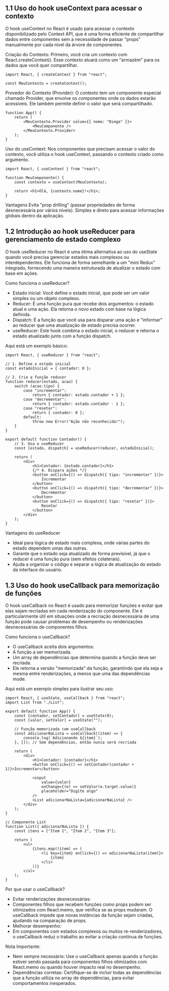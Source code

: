 
## 1.1 Uso do hook useContext para acessar o contexto

O hook useContext no React é usado para acessar o contexto disponibilizado pelo Context API, que é uma forma eficiente de compartilhar dados entre componentes sem a necessidade de passar "props" manualmente por cada nível da árvore de componentes.

Criação do Contexto: Primeiro, você cria um contexto com React.createContext(). Esse contexto atuará como um "armazém" para os dados que você quer compartilhar.

```
import React, { createContext } from "react";

const MeuContexto = createContext();
```

Provedor do Contexto (Provider): O contexto tem um componente especial chamado Provider, que envolve os componentes onde os dados estarão acessíveis. Ele também permite definir o valor que será compartilhado.

```
function App() {
    return (
        <MeuContexto.Provider value={{ nome: "Diego" }}>
            <MeuComponente />
        </MeuContexto.Provider>
    );
}
```

Uso do useContext: Nos componentes que precisam acessar o valor do contexto, você utiliza o hook useContext, passando o contexto criado como argumento.

```
import React, { useContext } from "react";

function MeuComponente() {
    const contexto = useContext(MeuContexto);

    return <h1>Olá, {contexto.nome}!</h1>;
}
```

Vantagens
Evita "prop drilling" (passar propriedades de forma desnecessária por vários níveis).
Simples e direto para acessar informações globais dentro da aplicação.


## 1.2 Introdução ao hook useReducer para gerenciamento de estado complexo

O hook useReducer no React é uma ótima alternativa ao uso do useState quando você precisa gerenciar estados mais complexos ou interdependentes. Ele funciona de forma semelhante a um "mini Redux" integrado, fornecendo uma maneira estruturada de atualizar o estado com base em ações.

Como funciona o useReducer?

- Estado inicial: Você define o estado inicial, que pode ser um valor simples ou um objeto complexo.
- Reducer: É uma função pura que recebe dois argumentos: o estado atual e uma ação. Ela retorna o novo estado com base na lógica definida.
- Dispatch: É a função que você usa para disparar uma ação e "informar" ao reducer que uma atualização de estado precisa ocorrer.
- useReducer: Este hook combina o estado inicial, o reducer e retorna o estado atualizado junto com a função dispatch.

Aqui está um exemplo básico:

```
import React, { useReducer } from "react";

// 1. Define o estado inicial
const estadoInicial = { contador: 0 };

// 2. Cria a função reducer
function reducer(estado, acao) {
    switch (acao.tipo) {
        case "incrementar":
            return { contador: estado.contador + 1 };
        case "decrementar":
            return { contador: estado.contador - 1 };
        case "resetar":
            return { contador: 0 };
        default:
            throw new Error("Ação não reconhecida!");
    }
}

export default function Contador() {
    // 3. Usa o useReducer
    const [estado, dispatch] = useReducer(reducer, estadoInicial);

    return (
        <div>
            <h1>Contador: {estado.contador}</h1>
            {/* 4. Dispara ações */}
            <button onClick={() => dispatch({ tipo: "incrementar" })}>
                Incrementar
            </button>
            <button onClick={() => dispatch({ tipo: "decrementar" })}>
                Decrementar
            </button>
            <button onClick={() => dispatch({ tipo: "resetar" })}>
                Resetar
            </button>
        </div>
    );
}
```

Vantagens do useReducer

- Ideal para lógica de estado mais complexa, onde várias partes do estado dependem umas das outras.
- Garante que o estado seja atualizado de forma previsível, já que o reducer é uma função pura (sem efeitos colaterais).
- Ajuda a organizar o código e separar a lógica de atualização do estado da interface do usuário.


## 1.3 Uso do hook useCallback para memorização de funções

O hook useCallback no React é usado para memorizar funções e evitar que elas sejam recriadas em cada renderização do componente. Ele é particularmente útil em situações onde a recriação desnecessária de uma função pode causar problemas de desempenho ou renderizações desnecessárias de componentes filhos.

Como funciona o useCallback?

- O useCallback aceita dois argumentos:
- A função a ser memorizada.
- Um array de dependências que determina quando a função deve ser recriada.
- Ele retorna a versão "memorizada" da função, garantindo que ela seja a mesma entre renderizações, a menos que uma das dependências mude.

Aqui está um exemplo simples para ilustrar seu uso:

```
import React, { useState, useCallback } from "react";
import List from "./List";

export default function App() {
    const [contador, setContador] = useState(0);
    const [valor, setValor] = useState("");

    // Função memorizada com useCallback
    const adicionarNaLista = useCallback((item) => {
        console.log(`Adicionando ${item}`);
    }, []); // Sem dependências, então nunca será recriada

    return (
        <div>
            <h1>Contador: {contador}</h1>
            <button onClick={() => setContador(contador + 1)}>Incrementar</button>
            
            <input
                value={valor}
                onChange={(e) => setValor(e.target.value)}
                placeholder="Digite algo"
            />
            <List adicionarNaLista={adicionarNaLista} />
        </div>
    );
}

// Componente List
function List({ adicionarNaLista }) {
    const itens = ["Item 1", "Item 2", "Item 3"];

    return (
        <ul>
            {itens.map((item) => (
                <li key={item} onClick={() => adicionarNaLista(item)}>
                    {item}
                </li>
            ))}
        </ul>
    );
}
```

Por que usar o useCallback?
- Evitar renderizações desnecessárias:
- Componentes filhos que recebem funções como props podem ser otimizados com React.memo, que verifica se as props mudaram. O useCallback impede que novas instâncias da função sejam criadas, ajudando na comparação de props.
- Melhorar desempenho:
- Em componentes com estados complexos ou muitos re-renderizadores, o useCallback reduz o trabalho ao evitar a criação contínua de funções.

Nota Importante:
- Nem sempre necessário: Use o useCallback apenas quando a função estiver sendo passada para componentes filhos otimizados com React.memo ou quando houver impacto real no desempenho.
- Dependências corretas: Certifique-se de incluir todas as dependências que a função utiliza no array de dependências, para evitar comportamentos inesperados.


